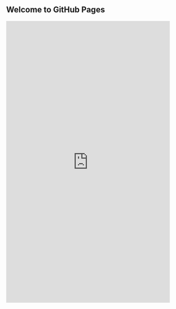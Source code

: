 ## Welcome to GitHub Pages

<iframe width="440" height="757" style="border: 0px;" src="https://studio.code.org/projects/gamelab/plKvZUFUGFMoDfj4VZF05FKTe39EJbJHHk0_2Le4ud4/embed"></iframe>
